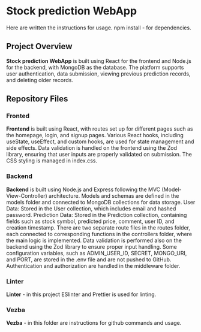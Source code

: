 # Stock prediction WebApp

Here are written the instructions for usage. 
npm install - for dependencies.

## Project Overview

**Stock prediction WebApp** is built using React for the frontend and Node.js for the backend, with MongoDB as the database. The platform supports user authentication, data submission, viewing previous prediction records, and deleting older records.

## Repository Files

### Fronted

**Frontend** is built using React, with routes set up for different pages such as the homepage, login, and signup pages. Various React hooks, including useState, useEffect, and custom hooks, are used for state management and side effects. Data validation is handled on the frontend using the Zod library, ensuring that user inputs are properly validated on submission. The CSS styling is managed in index.css.

### Backend

**Backend** is built using Node.js and Express following the MVC (Model-View-Controller) architecture. Models and schemas are defined in the models folder and connected to MongoDB collections for data storage. User Data: Stored in the User collection, which includes email and hashed password. Prediction Data: Stored in the Prediction collection, containing fields such as stock symbol, predicted price, comment, user ID, and creation timestamp. There are two separate route files in the routes folder, each connected to corresponding functions in the controllers folder, where the main  logic is implemented. Data validation is performed also on the backend using the Zod library to ensure proper input handling. Some configuration variables, such as ADMIN_USER_ID, SECRET, MONGO_URI, and PORT, are stored in the .env file and are not pushed to GitHub. Authentication and authorization are handled in the middleware folder.

### Linter

**Linter** - in this project ESlinter and Prettier is used for linting.

### Vezba

**Vezba**  - in this folder are instructions for github commands and usage.

